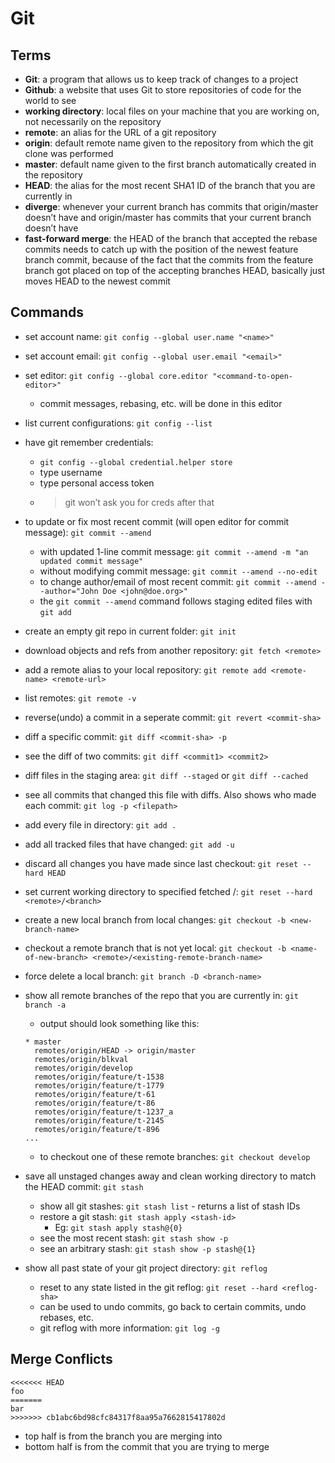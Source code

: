 # Git

## Terms
- **Git**: a program that allows us to keep track of changes to a project
- **Github**: a website that uses Git to store repositories of code for the world to see
- **working directory**: local files on your machine that you are working on, not necessarily on the repository
- **remote**: an alias for the URL of a git repository
- **origin**: default remote name given to the repository from which the git clone was performed
- **master**: default name given to the first branch automatically created in the repository
- **HEAD**: the alias for the most recent SHA1 ID of the branch that you are currently in
- **diverge**: whenever your current branch has commits that origin/master doesn’t have and origin/master has commits that your current branch doesn’t have
- **fast-forward merge**: the HEAD of the branch that accepted the rebase commits needs to catch up with the position of the newest feature branch commit, because of the fact that the commits from the feature branch got placed on top of the accepting branches HEAD, basically just moves HEAD to the newest commit

## Commands
- set account name: `git config --global user.name "<name>"`
- set account email: `git config --global user.email "<email>"`
- set editor: `git config --global core.editor "<command-to-open-editor>"`
  - commit messages, rebasing, etc. will be done in this editor
- list current configurations: `git config --list`
- have git remember credentials:
  - `git config --global credential.helper store`
  - type username
  - type personal access token
  - > git won’t ask you for creds after that
- to update or fix most recent commit (will open editor for commit message): `git commit --amend`
  - with updated 1-line commit message: `git commit --amend -m "an updated commit message"`
  - without modifying commit message: `git commit --amend --no-edit`
  - to change author/email of most recent commit: `git commit --amend --author="John Doe <john@doe.org>"`
  - the `git commit --amend` command follows staging edited files with `git add`
- create an empty git repo in current folder: `git init`
- download objects and refs from another repository: `git fetch <remote>`
- add a remote alias to your local repository: `git remote add <remote-name> <remote-url>`
- list remotes: `git remote -v`
- reverse(undo) a commit in a seperate commit: `git revert <commit-sha>`
- diff a specific commit: `git diff <commit-sha> -p`
- see the diff of two commits: `git diff <commit1> <commit2>`
- diff files in the staging area: `git diff --staged` or `git diff --cached`
- see all commits that changed this file with diffs. Also shows who made each commit: `git log -p <filepath>`
- add every file in directory: `git add .`
- add all tracked files that have changed: `git add -u`
- discard all changes you have made since last checkout: `git reset --hard HEAD`
- set current working directory to specified fetched <remote>/<branch>: `git reset --hard <remote>/<branch>`
- create a new local branch from local changes: `git checkout -b <new-branch-name>`
- checkout a remote branch that is not yet local: `git checkout -b <name-of-new-branch> <remote>/<existing-remote-branch-name>`
- force delete a local branch: `git branch -D <branch-name>`
- show all remote branches of the repo that you are currently in: `git branch -a`
  - output should look something like this:
  ```
  * master
    remotes/origin/HEAD -> origin/master
    remotes/origin/blkval
    remotes/origin/develop
    remotes/origin/feature/t-1538
    remotes/origin/feature/t-1779
    remotes/origin/feature/t-61
    remotes/origin/feature/t-86
    remotes/origin/feature/t-1237_a
    remotes/origin/feature/t-2145
    remotes/origin/feature/t-896
  ...
  ```
  - to checkout one of these remote branches: `git checkout develop`
- save all unstaged changes away and clean working directory to match the HEAD commit: `git stash`
  - show all git stashes: `git stash list` - returns a list of stash IDs
  - restore a git stash: `git stash apply <stash-id>`
    - Eg: `git stash apply stash@{0}`
  - see the most recent stash: `git stash show -p`
  - see an arbitrary stash: `git stash show -p stash@{1}`

- show all past state of your git project directory: `git reflog`
  - reset to any state listed in the git reflog: `git reset --hard <reflog-sha>`
  - can be used to undo commits, go back to certain commits, undo rebases, etc.
  - git reflog with more information: `git log -g`

## Merge Conflicts
```
<<<<<<< HEAD
foo
=======
bar
>>>>>>> cb1abc6bd98cfc84317f8aa95a7662815417802d
```
  - top half is from the branch you are merging into
  - bottom half is from the commit that you are trying to merge

